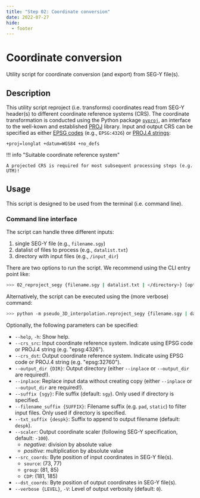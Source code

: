 ```yaml
---
title: "Step 02: Coordinate conversion"
date: 2022-07-27
hide:
  - footer
---
```


# Coordinate conversion

Utility script for coordinate conversion (and export) from SEG-Y file(s).

## Description

This utility script reproject (i.e. transforms) coordinates read from SEG-Y header(s) to different coordinate reference systems (CRS). The coordinate transformation is conducted using the Python package [`pyproj`](https://pyproj4.github.io/pyproj/stable/), an interface to the well-kown and established [PROJ](https://proj.org/) library.
Input and output CRS can be specified as either [EPSG codes](https://epsg.io/) (e.g., `EPSG:4326`) or [PROJ.4 strings](https://proj.org/usage/quickstart.html):

```
+proj=longlat +datum=WGS84 +no_defs
```

!!! info "Suitable coordinate reference system" 

    A projected CRS is required for most subsequent processing steps (e.g. UTM)!

## Usage

This script is designed to be used from the terminal (i.e. command line).

### Command line interface

The script can handle three different inputs:

1. single SEG-Y file (e.g., `filename.sgy`)
2. datalist of files to process (e.g., `datalist.txt`)
3. directory with input files (e.g., `/input_dir`) 

There are two options to run the script. We recommend using the CLI entry point like:

```bash
>>> 02_reproject_segy {filename.sgy | datalist.txt | </directory>} [optional parameters]
```

Alternatively, the script can be executed using the (more verbose) command:

```bash
>>> python -m pseudo_3D_interpolation.reproject_segy {filename.sgy | datalist.txt | </directory>} [optional parameters]
```

Optionally, the following parameters can be specified:

- `--help`, `-h`: Show help.
- `--crs_src`: Input coordinate reference system. Indicate using EPSG code or PROJ.4 string (e.g. "epsg:4326").
- `--crs_dst`: Output coordinate reference system. Indicate using EPSG code or PROJ.4 string (e.g. "epsg:32760").
- `--output_dir {DIR}`: Output directory (either `--inplace` or `--output_dir` are required!).
- `--inplace`: Replace input data without creating copy (either `--inplace` or `--output_dir` are required!).
- `--suffix {sgy}`: File suffix (default: `sgy`). Only used if directory is specified.
- `--filename_suffix {SUFFIX}`: Filename suffix (e.g. `pad`, `static`) to filter input files. Only used if directory is specified.
- `--txt_suffix {despk}`: Suffix to append to output filename (default: `despk`).
- `--scaler`: Output coordinate scaler (following SEG-Y specification, default: `-100`).
     - *negative*: division by absolute value
     - *positive*: multiplication by absolute value
- `--src_coords`: Byte position of input coordinates in SEG-Y file(s).
     - `source`: (73, 77)
     - `group`: (81, 85)
     - `CDP`: (181, 185)
- `--dst_coords`:  Byte position of output coordinates in SEG-Y file(s).
- `--verbose {LEVEL}`, `-V`: Level of output verbosity (default: `0`).

